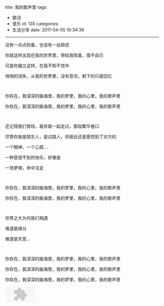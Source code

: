 title: 我的歌声里
tags:
  - 歌词
  - 音乐
id: 135
categories:
  - 生活分享
date: 2011-04-05 10:34:36
---

没有一点点防备，也没有一丝顾虑

你就这样出现在我的世界里，带给我惊喜，情不自已

可是你偏又这样，在我不知不觉中

悄悄的消失，从我的世界里，没有音讯，剩下的只是回忆

&nbsp;

你存在，我深深的脑海里，我的梦里，我的心里，我的歌声里

你存在，我深深的脑海里，我的梦里，我的心里，我的歌声里

&nbsp;

还记得我们曾经，肩并肩一起走过，那段繁华巷口

尽管你我是陌生人，是过路人，但彼此还是感觉到了对方的

一个眼神，一个心跳....

一种意想不到的快乐，好像是

一场梦境，命中注定

&nbsp;

你存在，我深深的脑海里，我的梦里，我的心里，我的歌声里

你存在，我深深的脑海里，我的梦里，我的心里，我的歌声里

&nbsp;

世界之大为何我们相遇

难道是缘分

难道是天意...

&nbsp;

你存在，我深深的脑海里，我的梦里，我的心里，我的歌声里

你存在，我深深的脑海里，我的梦里，我的心里，我的歌声里

你存在，我深深的脑海里，我的梦里，我的心里，我的歌声里

<object classid="clsid:d27cdb6e-ae6d-11cf-96b8-444553540000" width="100" height="50" codebase="http://download.macromedia.com/pub/shockwave/cabs/flash/swflash.cab#version=6,0,40,0"><param name="src" value="http://www.directcurrentmusic.com/storage/mp3s-12/Wanting%20-%20You%20Exist%20In%20My%20Song.mp3" /><embed type="application/x-shockwave-flash" width="100" height="50" src="http://www.directcurrentmusic.com/storage/mp3s-12/Wanting%20-%20You%20Exist%20In%20My%20Song.mp3"></embed></object>

